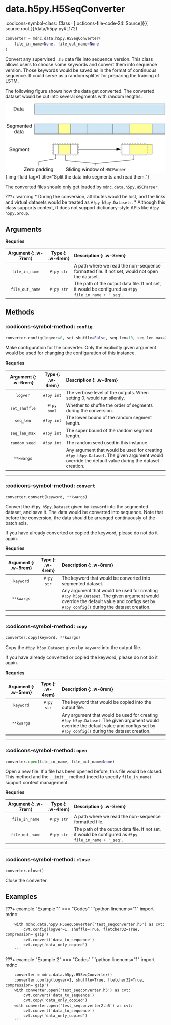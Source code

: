 # data.h5py.H5SeqConverter

:codicons-symbol-class: Class · [:octicons-file-code-24: Source]({{ source.root }}/data/h5py.py#L172)

```python
converter = mdnc.data.h5py.H5SeqConverter(
    file_in_name=None, file_out_name=None
)
```

Convert any supervised `.h5` data file into sequence version. This class allows users to choose some keywords and convert them into sequence version. Those keywords would be saved as in the format of continuous sequence. It could serve as a random splitter for preparing the training of LSTM.

The following figure shows how the data get converted. The converted dataset would be cut into several segments with random lengths.

![](./seq-read.svg){.img-fluid tag=1 title="Split the data into segments and read them."}

The converted files should only get loaded by `mdnc.data.h5py.H5CParser`.

???+ warning
    * During the conversion, attributes would be lost, and the links and virtual datasets would be treated as `#!py h5py.Datasets`.
    * Although this class supports context, it does not support dictionary-style APIs like `#!py h5py.Group`.

## Arguments

**Requries**

| Argument {: .w-7rem} | Type {: .w-4rem} | Description {: .w-8rem} |
| :------: | :-----: | :---------- |
| `file_in_name` | `#!py str` | A path where we read the non-sequence formatted file. If not set, would not open the dataset. |
| `file_out_name` | `#!py str` | The path of the output data file. If not set, it would be configured as `#!py file_in_name + '_seq'`. |

## Methods

### :codicons-symbol-method: `config`

```python
converter.config(logver=0, set_shuffle=False, seq_len=10, seq_len_max=20, random_seed=2048, **kwargs)
```

Make configuration for the converter. Only the explicitly given argument would be used for changing the configuration of this instance.

**Requries**

| Argument {: .w-6rem} | Type {: .w-4rem} | Description {: .w-8rem} |
| :------: | :-----: | :---------- |
| `logver` | `#!py int` | The verbose level of the outputs. When setting 0, would run silently. |
| `set_shuffle` | `#!py bool` | Whether to shuffle the order of segments during the conversion. |
| `seq_len` | `#!py int` | The lower bound of the random segment length. |
| `seq_len_max` | `#!py int` | The super bound of the random segment length. |
| `random_seed` | `#!py int` | The random seed used in this instance. |
| `**kwargs` | | Any argument that would be used for creating `#!py h5py.Dataset`. The given argument would override the default value during the dataset creation. |

-----

### :codicons-symbol-method: `convert`

```python
converter.convert(keyword, **kwargs)
```

Convert the `#!py h5py.Dataset` given by `keyword` into the segmented dataset, and save it. The data would be converted into sequence. Note that before the conversion, the data should be arranged continuously of the batch axis.

If you have already converted or copied the keyword, please do not do it again.

**Requries**

| Argument {: .w-5rem} | Type {: .w-4rem} | Description {: .w-8rem} |
| :------: | :-----: | :---------- |
| `keyword` | `#!py str` | The keyword that would be converted into segmented dataset. |
| `**kwargs` | | Any argument that would be used for creating `#!py h5py.Dataset`. The given argument would override the default value and configs set by `#!py config()` during the dataset creation. |

-----

### :codicons-symbol-method: `copy`

```python
converter.copy(keyword, **kwargs)
```

Copy the `#!py h5py.Dataset` given by `keyword` into the output file.

If you have already converted or copied the keyword, please do not do it again.

**Requries**

| Argument {: .w-5rem} | Type {: .w-4rem} | Description {: .w-8rem} |
| :------: | :-----: | :---------- |
| `keyword` | `#!py str` | The keyword that would be copied into the output file. |
| `**kwargs` | | Any argument that would be used for creating `#!py h5py.Dataset`. The given argument would override the default value and configs set by `#!py config()` during the dataset creation. |

-----

### :codicons-symbol-method: `open`

```python
converter.open(file_in_name, file_out_name=None)
```

Open a new file. If a file has been opened before, this file would be closed. This method and the `__init__` method (need to specify `file_in_name`) support context management.

**Requries**

| Argument {: .w-7rem} | Type {: .w-4rem} | Description {: .w-8rem} |
| :------: | :-----: | :---------- |
| `file_in_name` | `#!py str` | A path where we read the non-sequence formatted file. |
| `file_out_name` | `#!py str` | The path of the output data file. If not set, it would be configured as `#!py file_in_name + '_seq'`. |

-----

### :codicons-symbol-method: `close`

```python
converter.close()
```

Close the converter.

## Examples

???+ example "Example 1"
    === "Codes"
        ```python linenums="1"
        import mdnc

        with mdnc.data.h5py.H5SeqConverter('test_seqconverter.h5') as cvt:
            cvt.config(logver=1, shuffle=True, fletcher32=True, compression='gzip')
            cvt.convert('data_to_sequence')
            cvt.copy('data_only_copied')
        ```

???+ example "Example 2"
    === "Codes"
        ```python linenums="1"
        import mdnc

        converter = mdnc.data.h5py.H5SeqConverter()
        converter.config(logver=1, shuffle=True, fletcher32=True, compression='gzip')
        with converter.open('test_seqconverter.h5') as cvt:
            cvt.convert('data_to_sequence')
            cvt.copy('data_only_copied')
        with converter.open('test_seqconverter2.h5') as cvt:
            cvt.convert('data_to_sequence')
            cvt.copy('data_only_copied')
        ```
